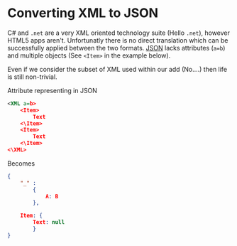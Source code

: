 # Converting XML to JSON

C# and `.net` are a very XML oriented technology suite (Hello `.net`), however HTML5 apps aren't.
Unfortunatly there is no direct translation which can be successfully applied between the two formats. [JSON](./json.md) lacks attributes (`a=b`) and multiple objects (See `<Item>` in the example below).

Even if we consider the subset of XML used within our add (No....) then life is still non-trivial.

Attribute representing in JSON

```xml
<XML a=b>
    <Item>
        Text
    <\Item>
    <Item>
        Text
    <\Item>
<\XML>
```

Becomes

```json
{
    "_" : 
        {
            A: B
        },

    Item: {
        Text: null
        }
}
```